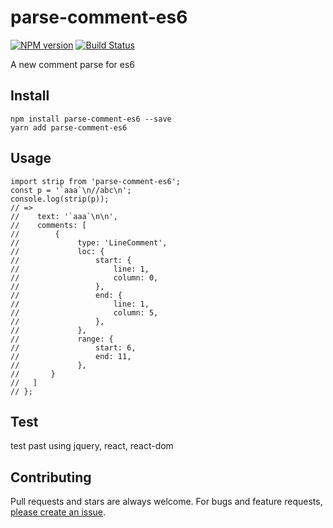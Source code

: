 # parse-comment-es6
[![NPM version](https://img.shields.io/npm/v/parse-comment-es6.svg?style=flat)](https://www.npmjs.com/package/parse-comment-es6)
[![Build Status](https://img.shields.io/travis/wangtao0101/parse-comment-es6.svg?style=flat)](https://travis-ci.org/wangtao0101/parse-comment-es6)

A new comment parse for es6

## Install
```
npm install parse-comment-es6 --save
yarn add parse-comment-es6
```

## Usage
```
import strip from 'parse-comment-es6';
const p = '`aaa`\n//abc\n';
console.log(strip(p));
// =>
//    text: '`aaa`\n\n',
//    comments: [
//        {
//             type: 'LineComment',
//             loc: {
//                 start: {
//                     line: 1,
//                     column: 0,
//                 },
//                 end: {
//                     line: 1,
//                     column: 5,
//                 },
//             },
//             range: {
//                 start: 6,
//                 end: 11,
//             },
//       }
//   ]
// };
```

## Test
test past using jquery, react, react-dom

## Contributing

Pull requests and stars are always welcome. For bugs and feature requests, [please create an issue](https://github.com/wangtao0101/parse-comment-es6/issues).
